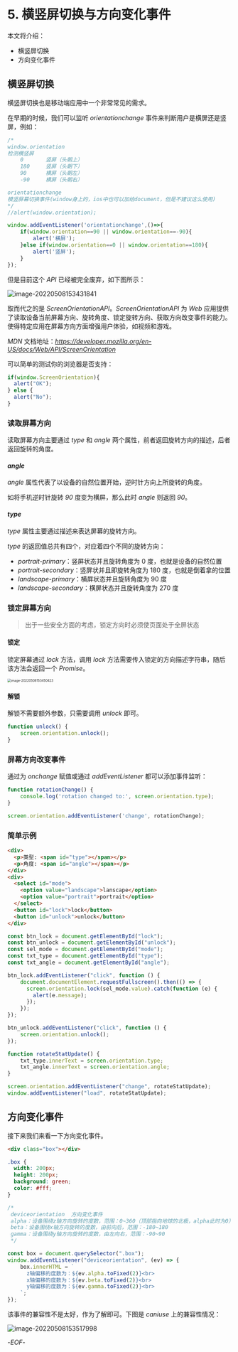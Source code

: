 # 5. 横竖屏切换与方向变化事件

本文将介绍：

- 横竖屏切换
- 方向变化事件

## 横竖屏切换

横竖屏切换也是移动端应用中一个非常常见的需求。

在早期的时候，我们可以监听 *orientationchange* 事件来判断用户是横屏还是竖屏，例如：

```js
/* 
window.orientation	
检测横竖屏
	0		竖屏（头朝上）
	180		竖屏（头朝下）
	90		横屏（头朝左）
	-90		横屏（头朝右）

orientationchange
模竖屏幕切换事件(window身上的，ios中也可以加给document，但是不建议这么使用)
*/
//alert(window.orientation);

window.addEventListener('orientationchange',()=>{
	if(window.orientation==90 || window.orientation==-90){
		alert('横屏');
	}else if(window.orientation==0 || window.orientation==180){
		alert('竖屏');
	}
});
```

但是目前这个 *API* 已经被完全废弃，如下图所示：

![image-20220508153431841](https://xiejie-typora.oss-cn-chengdu.aliyuncs.com/2022-05-08-073432.png)

取而代之的是 *ScreenOrientationAPI*。*ScreenOrientationAPI* 为 *Web* 应用提供了读取设备当前屏幕方向、旋转角度、锁定旋转方向、获取方向改变事件的能力。使得特定应用在屏幕方向方面增强用户体验，如视频和游戏。

*MDN* 文档地址：*https://developer.mozilla.org/en-US/docs/Web/API/ScreenOrientation*

可以简单的测试你的浏览器是否支持：

```js
if(window.ScreenOrientation){
  alert("OK");
} else {
  alert("No");
}
```

### 读取屏幕方向

读取屏幕方向主要通过 *type* 和 *angle* 两个属性，前者返回旋转方向的描述，后者返回旋转的角度。

#### *angle*

*angle* 属性代表了以设备的自然位置开始，逆时针方向上所旋转的角度。

如将手机逆时针旋转 *90* 度变为横屏，那么此时 *angle* 则返回 *90*。

#### *type*

*type* 属性主要通过描述来表达屏幕的旋转方向。

*type* 的返回值总共有四个，对应着四个不同的旋转方向：

- *portrait-primary*：竖屏状态并且旋转角度为 0 度，也就是设备的自然位置
- *portrait-secondary*：竖屏状并且即旋转角度为 180 度，也就是倒着拿的位置
- *landscape-primary*：横屏状态并且旋转角度为 90 度
- *landscape-secondary*：横屏状态并且旋转角度为 270 度

### 锁定屏幕方向

>出于一些安全方面的考虑，锁定方向时必须使页面处于全屏状态

#### 锁定

锁定屏幕通过 *lock* 方法，调用 *lock* 方法需要传入锁定的方向描述字符串，随后该方法会返回一个 *Promise*。

<img src="https://xiejie-typora.oss-cn-chengdu.aliyuncs.com/2022-05-08-073450.png" alt="image-20220508153450423" style="zoom:50%;" />

#### 解锁

解锁不需要额外参数，只需要调用 *unlock* 即可。

```js
function unlock() {
    screen.orientation.unlock();
}
```

### 屏幕方向改变事件

通过为 *onchange* 赋值或通过 *addEventListener* 都可以添加事件监听：

```js
function rotationChange() {
    console.log('rotation changed to:', screen.orientation.type);
}

screen.orientation.addEventListener('change', rotationChange);
```

### 简单示例

```html
<div>
  <p>类型: <span id="type"></span></p>
  <p>角度: <span id="angle"></span></p>
</div>
<div>
  <select id="mode">
    <option value="landscape">lanscape</option>
    <option value="portrait">portrait</option>
  </select>
  <button id="lock">lock</button>
  <button id="unlock">unlock</button>
</div>
```

```js
const btn_lock = document.getElementById("lock");
const btn_unlock = document.getElementById("unlock");
const sel_mode = document.getElementById("mode");
const txt_type = document.getElementById("type");
const txt_angle = document.getElementById("angle");

btn_lock.addEventListener("click", function () {
    document.documentElement.requestFullscreen().then(() => {
      screen.orientation.lock(sel_mode.value).catch(function (e) {
        alert(e.message);
      });
    });
});

btn_unlock.addEventListener("click", function () {
    screen.orientation.unlock();
});

function rotateStatUpdate() {
    txt_type.innerText = screen.orientation.type;
    txt_angle.innerText = screen.orientation.angle;
}

screen.orientation.addEventListener("change", rotateStatUpdate);
window.addEventListener("load", rotateStatUpdate);
```

## 方向变化事件

接下来我们来看一下方向变化事件。

```html
<div class="box"></div>
```

```css
.box {
  width: 200px;
  height: 200px;
  background: green;
  color: #fff;
}
```

```js
/*
 deviceorientation	方向变化事件
 alpha：设备围绕z轴方向旋转的度数，范围：0~360（顶部指向地球的北极，alpha此时为0）
 beta：设备围绕x轴方向旋转的度数，由前向后，范围：-180~180
 gamma：设备围绕y轴方向旋转的度数，由左向右，范围：-90~90
 */

const box = document.querySelector(".box");
window.addEventListener("deviceorientation", (ev) => {
    box.innerHTML = `
      z轴偏移的度数为：${ev.alpha.toFixed(2)}<br>
      x轴偏移的度数为：${ev.beta.toFixed(2)}<br>
      y轴偏移的度数为：${ev.gamma.toFixed(2)}<br>
    `;
});
```

该事件的兼容性不是太好，作为了解即可。下图是 *caniuse* 上的兼容性情况：

![image-20220508153517998](https://xiejie-typora.oss-cn-chengdu.aliyuncs.com/2022-05-08-073518.png)

-*EOF*-